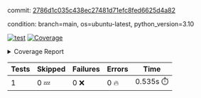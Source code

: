 commit: [2786d1c035c438ec27481d71efc8fed6625d4a82](https://github.com/rcmdnk/python-template/tree/2786d1c035c438ec27481d71efc8fed6625d4a82)

condition: branch=main, os=ubuntu-latest, python_version=3.10

[![test](https://github.com/rcmdnk/python-template/actions/workflows/test.yml/badge.svg)](https://github.com/rcmdnk/python-template/actions/runs/4287944322)
<a href="https://github.com/rcmdnk/python-template/blob/2786d1c035c438ec27481d71efc8fed6625d4a82/README.md"><img alt="Coverage" src="https://img.shields.io/badge/Coverage-100%25-brightgreen.svg" /></a><details><summary>Coverage Report </summary><table><tr><th>File</th><th>Stmts</th><th>Miss</th><th>Cover</th></tr><tbody><tr><td><b>TOTAL</b></td><td><b>1</b></td><td><b>0</b></td><td><b>100%</b></td></tr></tbody></table></details>

| Tests | Skipped | Failures | Errors | Time |
| ----- | ------- | -------- | -------- | ------------------ |
| 1 | 0 :zzz: | 0 :x: | 0 :fire: | 0.535s :stopwatch: |

